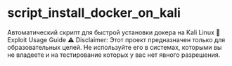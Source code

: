 # script_install_docker_on_kali
Автоматический скрипт для быстрой установки докера на Kali Linux
🚀 Exploit Usage Guide
⚠ Disclaimer:
Этот проект предназначен только для образовательных целей. Не используйте его в системах, которыми вы не владеете и на тестирование которых у вас нет явного разрешения.
